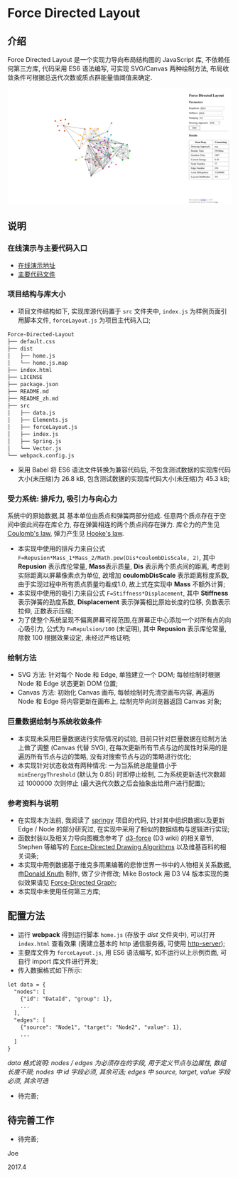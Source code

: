 # Force Directed Layout

## 介绍

Force Directed Layout 是一个实现力导向布局结构图的 JavaScript 库, 不依赖任何第三方库, 代码采用 ES6 语法编写, 可实现 SVG/Canvas 两种绘制方法, 布局收敛条件可根据总迭代次数或质点群能量值阈值来确定.

![Force Directed Layout Demo](/assets/demo.png "Force Directed Layout Demo")

## 说明

### 在线演示与主要代码入口

* [在线演示地址](https://hijiangtao.github.io/Force-Directed-Layout/)
* [主要代码文件](https://github.com/hijiangtao/Force-Directed-Layout/src/forceLayout.js)

### 项目结构与库大小

* 项目文件结构如下, 实现库源代码置于 `src` 文件夹中, `index.js` 为样例页面引用脚本文件, `forceLayout.js` 为项目主代码入口;

```
Force-Directed-Layout
├── default.css
├── dist
│   ├── home.js
│   └── home.js.map
├── index.html
├── LICENSE
├── package.json
├── README.md
├── README_zh.md
├── src
│   ├── data.js
│   ├── Elements.js
│   ├── forceLayout.js
│   ├── index.js
│   ├── Spring.js
│   └── Vector.js
└── webpack.config.js
```

* 采用 Babel 将 ES6 语法文件转换为兼容代码后, 不包含测试数据的实现库代码大小(未压缩)为 26.8 kB, 包含测试数据的实现库代码大小(未压缩)为 45.3 kB;

### 受力系统: 排斥力, 吸引力与向心力

系统中的原始数据,其 基本单位由质点和弹簧两部分组成. 任意两个质点存在于空间中彼此间存在库仑力, 存在弹簧相连的两个质点间存在弹力. 库仑力的产生见 [Coulomb's law](https://en.wikipedia.org/wiki/Coulomb%27s_law), 弹力产生见 [Hooke's law](https://en.wikipedia.org/wiki/Hooke%27s_law).

* 本实现中使用的排斥力来自公式 `F=Repusion*Mass_1*Mass_2/Math.pow(Dis*coulombDisScale, 2)`, 其中 **Repusion** 表示库伦常量, **Mass**表示质量, **Dis** 表示两个质点间的距离, 考虑到实际距离以屏幕像素点为单位, 故增加 **coulombDisScale** 表示距离标度系数, 由于实现过程中所有质点质量均看成1.0, 故上式在实现中 **Mass** 不额外计算;
* 本实现中使用的吸引力来自公式 `F=Stiffness*Displacement`, 其中 **Stiffness** 表示弹簧的劲度系数, **Displacement** 表示弹簧相比原始长度的位移, 负数表示拉伸, 正数表示压缩;
* 为了使整个系统呈现不偏离屏幕可视范围,在屏幕正中心添加一个对所有点的向心吸引力, 公式为 `F=Repulsion/100` (未证明), 其中 **Repusion** 表示库伦常量, 除数 100 根据效果设定, 未经过严格证明;

### 绘制方法

* SVG 方法: 针对每个 Node 和 Edge, 单独建立一个 DOM; 每帧绘制时根据 Node 和 Edge 状态更新 DOM 位置;
* Canvas 方法: 初始化 Canvas 画布, 每帧绘制时先清空画布内容, 再遍历 Node 和 Edge 将内容更新在画布上, 绘制完毕向浏览器返回 Canvas 对象;

### 巨量数据绘制与系统收敛条件

* 本实现未采用巨量数据进行实际情况的试验, 目前只针对巨量数据在绘制方法上做了调整 (Canvas 代替 SVG), 在每次更新所有节点与边的属性时采用的是遍历所有节点与边的策略, 没有对搜索节点与边的策略进行优化;
* 本实现针对状态收敛有两种情况: 一为当系统总能量值小于 `minEnergyThreshold` (默认为 0.85) 时即停止绘制, 二为系统更新迭代次数超过 1000000 次则停止 (最大迭代次数之后会抽象出给用户进行配置);

### 参考资料与说明

* 在实现本方法前, 我阅读了 [springy](https://github.com/dhotson/springy) 项目的代码, 针对其中组织数据以及更新 Edge / Node 的部分研究过, 在实现中采用了相似的数据结构与逻辑进行实现;
* 函数封装以及相关力导向图概念参考了 [d3-force](https://github.com/d3/d3-force) (D3 wiki) 的相关章节, Stephen 等编写的 [Force-Directed Drawing Algorithms](https://cs.brown.edu/~rt/gdhandbook/chapters/force-directed.pdf) 以及维基百科的相关词条;
* 本实现中用例数据基于维克多雨果编著的悲惨世界一书中的人物相关关系数据, 由[Donald Knuth](http://www-cs-faculty.stanford.edu/~uno/sgb.html) 制作, 做了少许修改; Mike Bostock 用 D3 V4 版本实现的类似效果请见 [Force-Directed Graph](https://bl.ocks.org/mbostock/4062045);
* 本实现中未使用任何第三方库;

## 配置方法

* 运行 **webpack** 得到运行脚本 `home.js` (存放于 *dist* 文件夹中), 可以打开 `index.html` 查看效果 (需建立基本的 http 通信服务器, 可使用 [http-server](https://github.com/indexzero/http-server));
* 主要库文件为 `forceLayout.js`, 用 ES6 语法编写, 如不运行以上示例页面, 可自行 import 库文件进行开发;
* 传入数据格式如下所示:

```
let data = {
  "nodes": [
    {"id": "DataId", "group": 1},
    ...
  ],
  "edges": [
    {"source": "Node1", "target": "Node2", "value": 1},
    ...
  ]
}
```

*data 格式说明: nodes / edges 为必须存在的字段, 用于定义节点与边属性, 数组长度不限; nodes 中 id 字段必须, 其余可选; edges 中 source, target, value 字段必须, 其余可选*

* 待完善;

## 待完善工作

* 待完善;

Joe

2017.4
